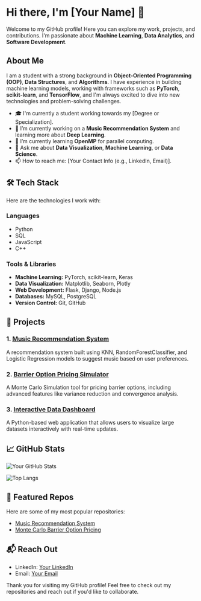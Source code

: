 # Hi there, I'm [Your Name] 👋

Welcome to my GitHub profile! Here you can explore my work, projects, and contributions. I'm passionate about **Machine Learning**, **Data Analytics**, and **Software Development**.

## About Me

I am a student with a strong background in **Object-Oriented Programming (OOP)**, **Data Structures**, and **Algorithms**. I have experience in building machine learning models, working with frameworks such as **PyTorch**, **scikit-learn**, and **TensorFlow**, and I'm always excited to dive into new technologies and problem-solving challenges.

- 🎓 I'm currently a student working towards my [Degree or Specialization].
- 🔭 I’m currently working on a **Music Recommendation System** and learning more about **Deep Learning**.
- 🌱 I’m currently learning **OpenMP** for parallel computing.
- 💬 Ask me about **Data Visualization**, **Machine Learning**, or **Data Science**.
- 📫 How to reach me: [Your Contact Info (e.g., LinkedIn, Email)].

## 🛠️ Tech Stack

Here are the technologies I work with:

### Languages
- Python
- SQL
- JavaScript
- C++

### Tools & Libraries
- **Machine Learning:** PyTorch, scikit-learn, Keras
- **Data Visualization:** Matplotlib, Seaborn, Plotly
- **Web Development:** Flask, Django, Node.js
- **Databases:** MySQL, PostgreSQL
- **Version Control:** Git, GitHub

## 📝 Projects

### 1. [Music Recommendation System](#)
A recommendation system built using KNN, RandomForestClassifier, and Logistic Regression models to suggest music based on user preferences.

### 2. [Barrier Option Pricing Simulator](#)
A Monte Carlo Simulation tool for pricing barrier options, including advanced features like variance reduction and convergence analysis.

### 3. [Interactive Data Dashboard](#)
A Python-based web application that allows users to visualize large datasets interactively with real-time updates.

## 📈 GitHub Stats

![Your GitHub Stats](https://github-readme-stats.vercel.app/api?username=[YourUsername]&show_icons=true&count_private=true&hide=prs&theme=dark)

![Top Langs](https://github-readme-stats.vercel.app/api/top-langs/?username=[YourUsername]&theme=dark&layout=compact)

## 🚀 Featured Repos

Here are some of my most popular repositories:

- [Music Recommendation System](https://github.com/[YourUsername]/music-recommendation-system)
- [Monte Carlo Barrier Option Pricing](https://github.com/[YourUsername]/monte-carlo-barrier-option-pricing)

## 📬 Reach Out

- LinkedIn: [Your LinkedIn](https://www.linkedin.com/in/your-linkedin/)
- Email: [Your Email](mailto:your.email@example.com)

Thank you for visiting my GitHub profile! Feel free to check out my repositories and reach out if you'd like to collaborate.

